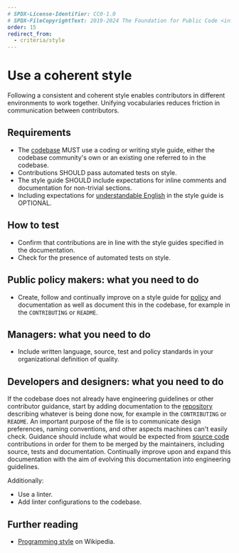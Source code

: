```yaml
---
# SPDX-License-Identifier: CC0-1.0
# SPDX-FileCopyrightText: 2019-2024 The Foundation for Public Code <info@publiccode.net>, https://standard.publiccode.net/AUTHORS
order: 15
redirect_from:
  - criteria/style
---
```

# Use a coherent style

Following a consistent and coherent style enables contributors in different environments to work together.
Unifying vocabularies reduces friction in communication between contributors.

## Requirements

* The [codebase](../glossary.md#codebase) MUST use a coding or writing style guide, either the codebase community's own or an existing one referred to in the codebase.
* Contributions SHOULD pass automated tests on style.
* The style guide SHOULD include expectations for inline comments and documentation for non-trivial sections.
* Including expectations for [understandable English](use-plain-english.md) in the style guide is OPTIONAL.

## How to test

* Confirm that contributions are in line with the style guides specified in the documentation.
* Check for the presence of automated tests on style.

## Public policy makers: what you need to do

* Create, follow and continually improve on a style guide for [policy](../glossary.md#policy) and documentation as well as document this in the codebase, for example in the `CONTRIBUTING` or `README`.

## Managers: what you need to do

* Include written language, source, test and policy standards in your organizational definition of quality.

## Developers and designers: what you need to do

If the codebase does not already have engineering guidelines or other contributor guidance, start by adding documentation to the [repository](../glossary.md#repository) describing whatever is being done now, for example in the `CONTRIBUTING` or `README`.
An important purpose of the file is to communicate design preferences, naming conventions, and other aspects machines can't easily check.
Guidance should include what would be expected from [source code](../glossary.md#source-code) contributions in order for them to be merged by the maintainers, including source, tests and documentation.
Continually improve upon and expand this documentation with the aim of evolving this documentation into engineering guidelines.

Additionally:

* Use a linter.
* Add linter configurations to the codebase.

## Further reading

* [Programming style](https://en.wikipedia.org/wiki/Programming_style) on Wikipedia.
